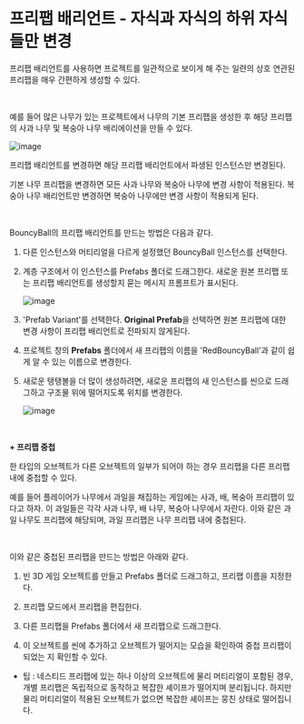 # 프리팹 배리언트 - 자식과 자식의 하위 자식들만 변경

프리팹 배리언트를 사용하면 프로젝트를 일관적으로 보이게 해 주는 일련의 상호 연관된 프리팹을 매우 간편하게 생성할 수 있다. 

<br>

예를 들어 많은 나무가 있는 프로젝트에서 나무의 기본 프리팹을 생성한 후 해당 프리팹의 사과 나무 및 복숭아 나무 배리에이션을 만들 수 있다.

![image](https://github.com/SShinMJ/TIL/assets/82142527/93768a7a-610d-44bc-9dbe-3157a2927b45)

프리팹 배리언트를 변경하면 해당 프리팹 배리언트에서 파생된 인스턴스만 변경된다.

기본 나무 프리팹을 변경하면 모든 사과 나무와 복숭아 나무에 변경 사항이 적용된다. 복숭아 나무 배리언트만 변경하면 복숭아 나무에만 변경 사항이 적용되게 된다.

<br>

BouncyBall의 프리팹 배리언트를 만드는 방법은 다음과 같다.

  1. 다른 인스턴스와 머티리얼을 다르게 설정했던 BouncyBall 인스턴스를 선택한다.
  
  2. 계층 구조에서 이 인스턴스를 Prefabs 폴더로 드래그한다. 새로운 원본 프리팹 또는 프리팹 배리언트를 생성할지 묻는 메시지 프롬프트가 표시된다.

     ![image](https://github.com/SShinMJ/TIL/assets/82142527/d2adfc9f-ab29-45fd-babe-12d762eca031)
  
  4. 'Prefab Variant'를 선택한다. **Original Prefab**을 선택하면 원본 프리팹에 대한 변경 사항이 프리팹 배리언트로 전파되지 않게된다.
  
  5. 프로젝트 창의 **Prefabs** 폴더에서 새 프리팹의 이름을 'RedBouncyBall'과 같이 쉽게 알 수 있는 이름으로 변경한다.
  
  6. 새로운 탱탱볼을 더 많이 생성하려면, 새로운 프리팹의 새 인스턴스를 씬으로 드래그하고 구조물 위에 떨어지도록 위치를 변경한다.

     ![image](https://github.com/SShinMJ/TIL/assets/82142527/3b2cef48-2f9b-4d7b-b098-a232fbcfe65b)

<br>

**+ 프리팹 중첩**

  한 타입의 오브젝트가 다른 오브젝트의 일부가 되어야 하는 경우 프리팹을 다른 프리팹 내에 중첩할 수 있다. 
  
  예를 들어 플레이어가 나무에서 과일을 채집하는 게임에는 사과, 배, 복숭아 프리팹이 있다고 하자.
  이 과일들은 각각 사과 나무, 배 나무, 복숭아 나무에서 자란다. 이와 같은 과일 나무도 프리팹에 해당되며, 과일 프리팹은 나무 프리팹 내에 중첩된다.
  
  <br>
  
  이와 같은 중첩된 프리팹을 만드는 방법은 아래와 같다.
  
  1. 빈 3D 게임 오브젝트를 만들고 Prefabs 폴더로 드래그하고, 프리팹 이름을 지정한다.
  
  2. 프리팹 모드에서 프리팹을 편집한다.
  
  3. 다른 프리팹을 Prefabs 폴더에서 새 프리팹으로 드래그한다.
  
  4. 이 오브젝트를 씬에 추가하고 오브젝트가 떨어지는 모습을 확인하여 중첩 프리팹이 되었는 지 확인할 수 있다.
     
  - 팁 : 네스티드 프리팹에 있는 하나 이상의 오브젝트에 물리 머티리얼이 포함된 경우, 개별 프리팹은 독립적으로 동작하고 복잡한 셰이프가 떨어지며 분리됩니다. 하지만 물리 머티리얼이 적용된 오브젝트가 없으면 복잡한 셰이프는 뭉친 상태로 떨어집니다.
